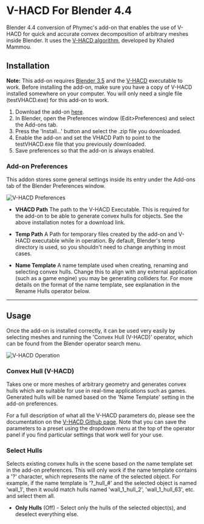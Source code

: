 # V-HACD For Blender 4.4
Blender 4.4 conversion of Phymec's add-on that enables the use of V-HACD for quick and accurate convex decomposition of arbitrary meshes inside Blender. It uses the [V-HACD algorithm](https://github.com/kmammou/v-hacd), developed by Khaled Mammou.

## Installation
__Note:__ This add-on requires [Blender 3.5](https://builder.blender.org) and the [V-HACD](https://github.com/kmammou/v-hacd) executable to work. Before installing the add-on, make sure you have a copy of V-HACD installed somewhere on your computer. You will only need a single file (testVHACD.exe) for this add-on to work.

1. Download the add-on [here](https://github.com/maxiriton/blender_vhacd/releases).
2. In Blender, open the Preferences window (Edit>Preferences) and select the Add-ons tab.
3. Press the 'Install...' button and select the .zip file you downloaded.
4. Enable the add-on and set the VHACD Path to point to the testVHACD.exe file that you previously downloaded.
5. Save preferences so that the add-on is always enabled.

### Add-on Preferences
This addon stores some general settings inside its entry under the Add-ons tab of the Blender Preferences window.

![V-HACD Preferences](https://raw.githubusercontent.com/maxiriton/blender_vhacd/master/README_img/addon_prefs.png)

+ __VHACD Path__
The path to the V-HACD Executable. This is required for the add-on to be able to generate convex hulls for objects. See the above installation notes for a download link.

+ __Temp Path__
A Path for temporary files created by the add-on and V-HACD executable while in operation. By default, Blender's temp directory is used, so you shouldn't need to change anything in most cases.

+ __Name Template__
A name template used when creating, renaming and selecting convex hulls. Change this to align with any external application (such as a game engine) you may be generating colliders for. For more details on the format of the name template, see explanation in the Rename Hulls operator below.

---

## Usage
Once the add-on is installed correctly, it can be used very easily by selecting meshes and running the 'Convex Hull (V-HACD)' operator, which can be found from the Blender operator search menu.

![V-HACD Operation](https://raw.githubusercontent.com/maxiriton/blender_vhacd/master/README_img/vhacd.gif)

### Convex Hull (V-HACD)
Takes one or more meshes of arbitrary geometry and generates convex hulls which are suitable for use in real-time applications such as games. Generated hulls will be named based on the 'Name Template' setting in the add-on preferences.

For a full description of what all the V-HACD parameters do, please see the documentation on the [V-HACD Github page](https://github.com/kmammou/v-hacd#parameters). Note that you can save the parameters to a preset using the dropdown menu at the top of the operator panel if you find particular settings that work well for your use.


### Select Hulls
Selects existing convex hulls in the scene based on the name template set in the add-on preferences. This will only work if the name template contains a '?' character, which represents the name of the selected object. For example, if the name template is '?\_hull\_#' and the selected object is named 'wall_1', then it would match hulls named 'wall_1_hull_2', 'wall_1_hull_63', etc. and select them all.

+ __Only Hulls__ (Off) - Select only the hulls of the selected object(s), and deselect everything else.

